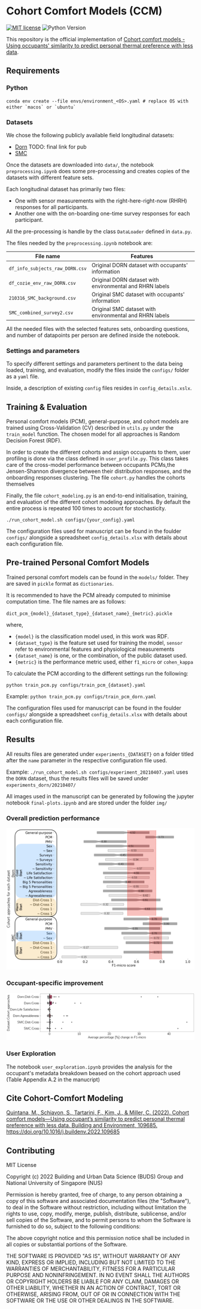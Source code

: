 # Cohort Comfort Models (CCM)
[![MIT license](https://img.shields.io/badge/License-MIT-blue.svg)](https://lbesson.mit-license.org/)  ![Python Version](https://upload.wikimedia.org/wikipedia/commons/f/fc/Blue_Python_3.7_Shield_Badge.svg)

This repository is the official implementation of [Cohort comfort models - Using occupants' similarity to predict personal thermal preference with less data](https://www.sciencedirect.com/science/article/abs/pii/S0360132322009155).

## Requirements

### Python

```setup
conda env create --file envs/environment_<OS>.yaml # replace OS with either `macos` or `ubuntu`
```

### Datasets

We chose the following publicly available field longitudinal datasets:

- [Dorn](https://github.com/FedericoTartarini/dorn-longitudinal-tc-study) TODO: final link for pub
- [SMC](https://doi.org/10.1016/j.buildenv.2018.11.012)

Once the datasets are downloaded into `data/`, the notebook `preprocessing.ipynb` does some pre-processing and creates copies of the datasets with different feature sets.

Each longitudinal dataset has primarily two files:
- One with sensor measurements with the right-here-right-now (RHRH) responses for all participants.
- Another one with the on-boarding one-time survey responses for each participant.

All the pre-processing is handle by the class `DataLoader` defined in `data.py`.

The files needed by the `preprocessing.ipynb` notebook are:

|              File name              |                             Features                                 |
| -------------------------------     | -------------------------------------------------------------------- |
| `df_info_subjects_raw_DORN.csv`     | Original DORN dataset with occupants' information                    |
| `df_cozie_env_raw_DORN.csv`         | Original DORN dataset with environmental and RHRN labels             |
| `210316_SMC_background.csv`         | Original SMC dataset with occupants' information                     |
| `SMC_combined_survey2.csv`          | Original SMC dataset with environmental and RHRN labels              |

All the needed files with the selected features sets, onboarding questions, and number of datapoints per person are defined inside the notebook.

### Settings and parameters

To specify different settings and parameters pertinent to the data being loaded, training, and evaluation, modify the files inside the `configs/` folder as a `yaml` file.

Inside, a description of existing `config` files resides in `config_details.xslx`.

## Training & Evaluation

Personal comfort models (PCM), general-purpose, and cohort models are trained using Cross-Validation (CV) described in `utils.py` under the `train_model` function. The chosen model for all approaches is Random Decision Forest (RDF).

In order to create the different cohorts and assign occupants to them, user profiling is done via the class defined in `user_profile.py`. This class takes care of the cross-model performance between occupants PCMs,the Jensen-Shannon divergence between their distribution responses, and the onboarding responses clustering.
The file `cohort.py` handles the cohorts themselves

Finally, the file `cohort_modeling.py` is an end-to-end initialisation, training, and evaluation of the different cohort modeling approaches. By default the entire process is repeated 100 times to account for stochasticity.

```training
./run_cohort_model.sh configs/{your_config}.yaml
```
The configuration files used for manuscript can be found in the foulder `configs/` alongside a spreadsheet `config_details.xlsx` with details about each configuration file.

## Pre-trained Personal Comfort Models

Trained personal comfort models can be found in the `models/` folder. They are saved in `pickle` format as `dictionaries`.

It is recommended to have the PCM already computed to minimise computation time. The file names are as follows:

`dict_pcm_{model}_{dataset_type}_{dataset_name}_{metric}.pickle`

where,
- `{model}` is the classification model used, in this work was RDF.
- `{dataset_type}` is the feature set used for training the model, `sensor` refer to environmental features and physiological measurements
- `{dataset_name}` is one, or the combination, of the public dataset used.
- `{metric}` is the performance metric used, either `f1_micro` or `cohen_kappa`

To calculate the PCM according to the different settings run the following:

```training-pcm
python train_pcm.py configs/train_pcm_{dataset}.yaml
```

Example: `python train_pcm.py configs/train_pcm_dorn.yaml`

The configuration files used for manuscript can be found in the foulder `configs/` alongside a spreadsheet `config_details.xlsx` with details about each configuration file.

## Results

All results files are generated under `experiments_{DATASET}` on a folder titled after the `name` parameter in the respective configuration file used.

Example: `./run_cohort_model.sh configs/experiment_20210407.yaml` uses the `DORN` dataset, thus the results files will be saved under `experiments_dorn/20210407/`

All images used in the manuscript can be generated by following the jupyter notebook `final-plots.ipynb` and are stored under the folder `img/`

### Overall prediction performance
![](img/performance_comparison_dorn231_smc60.jpeg)

### Occupant-specific improvement
![](img/change-user-violin-rdf_f1_micro_bubble_percentage.png)

### User Exploration

The notebook `user_exploration.ipynb` provides the analysis for the occupant's metadata breakdown beased on the cohort approach used (Table Appendix A.2 in the manucript)

## Cite Cohort-Comfort Modeling
[Quintana, M., Schiavon, S., Tartarini, F., Kim, J., & Miller, C. (2022). Cohort comfort models—Using occupant’s similarity to predict personal thermal preference with less data. Building and Environment, 109685. https://doi.org/10.1016/j.buildenv.2022.109685
](https://www.sciencedirect.com/science/article/abs/pii/S0360132322009155)

## Contributing

MIT License

Copyright (c) 2022 Building and Urban Data Science (BUDS) Group and National University of Singapore (NUS)

Permission is hereby granted, free of charge, to any person obtaining a copy of this software and associated documentation files (the "Software"), to deal in the Software without restriction, including without limitation the rights to use, copy, modify, merge, publish, distribute, sublicense, and/or sell copies of the Software, and to permit persons to whom the Software is furnished to do so, subject to the following conditions:

The above copyright notice and this permission notice shall be included in all copies or substantial portions of the Software.

THE SOFTWARE IS PROVIDED "AS IS", WITHOUT WARRANTY OF ANY KIND, EXPRESS OR IMPLIED, INCLUDING BUT NOT LIMITED TO THE WARRANTIES OF MERCHANTABILITY, FITNESS FOR A PARTICULAR PURPOSE AND NONINFRINGEMENT. IN NO EVENT SHALL THE AUTHORS OR COPYRIGHT HOLDERS BE LIABLE FOR ANY CLAIM, DAMAGES OR OTHER LIABILITY, WHETHER IN AN ACTION OF CONTRACT, TORT OR OTHERWISE, ARISING FROM, OUT OF OR IN CONNECTION WITH THE SOFTWARE OR THE USE OR OTHER DEALINGS IN THE SOFTWARE.
